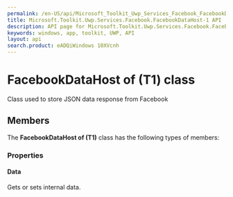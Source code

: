 ```yaml
---
permalink: /en-US/api/Microsoft_Toolkit_Uwp_Services_Facebook_FacebookDataHost-1.htm
title: Microsoft.Toolkit.Uwp.Services.Facebook.FacebookDataHost-1 API 
description: API page for Microsoft.Toolkit.Uwp.Services.Facebook.FacebookDataHost-1
keywords: windows, app, toolkit, UWP, API
layout: api
search.product: eADQiWindows 10XVcnh
---
```



# FacebookDataHost of (T1) class

Class used to store JSON data response from Facebook

## Members

The **FacebookDataHost of (T1)** class has the following types of members:

### Properties

#### Data

Gets or sets internal data.


